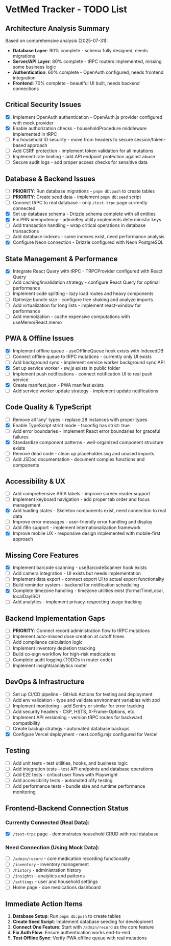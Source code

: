 # VetMed Tracker - TODO List

## Architecture Analysis Summary
Based on comprehensive analysis (2025-07-31):
- **Database Layer**: 90% complete - schema fully designed, needs migrations
- **Server/API Layer**: 80% complete - tRPC routers implemented, missing some business logic
- **Authentication**: 60% complete - OpenAuth configured, needs frontend integration
- **Frontend**: 70% complete - beautiful UI built, needs backend connections

## Critical Security Issues
- [x] Implement OpenAuth authentication - OpenAuth.js provider configured with mock provider
- [x] Enable authorization checks - householdProcedure middleware implemented in tRPC
- [ ] Fix household ID security - move from headers to secure session/token-based approach
- [ ] Add CSRF protection - implement token validation for all mutations
- [ ] Implement rate limiting - add API endpoint protection against abuse
- [ ] Secure audit logs - add proper access checks for sensitive data

## Database & Backend Issues
- [ ] **PRIORITY**: Run database migrations - `pnpm db:push` to create tables
- [ ] **PRIORITY**: Create seed data - implement `pnpm db:seed` script
- [ ] Connect tRPC to real database - only `/test-trpc` page currently connected
- [x] Set up database schema - Drizzle schema complete with all entities
- [x] Fix PRN idempotency - adminKey utility implements deterministic keys
- [ ] Add transaction handling - wrap critical operations in database transactions
- [ ] Add database indexes - some indexes exist, need performance analysis
- [x] Configure Neon connection - Drizzle configured with Neon PostgreSQL

## State Management & Performance
- [x] Integrate React Query with tRPC - TRPCProvider configured with React Query
- [ ] Add caching/invalidation strategy - configure React Query for optimal performance
- [ ] Implement code splitting - lazy load routes and heavy components
- [ ] Optimize bundle size - configure tree shaking and analyze imports
- [ ] Add virtualization for long lists - implement react-window for performance
- [ ] Add memoization - cache expensive computations with useMemo/React.memo

## PWA & Offline Issues
- [x] Implement offline queue - useOfflineQueue hook exists with IndexedDB
- [ ] Connect offline queue to tRPC mutations - currently only UI exists
- [ ] Add background sync - implement service worker background sync API
- [x] Set up service worker - sw.js exists in public folder
- [ ] Implement push notifications - connect notification UI to real push service
- [x] Create manifest.json - PWA manifest exists
- [ ] Add service worker update strategy - implement update notifications

## Code Quality & TypeScript
- [ ] Remove all 'any' types - replace 28 instances with proper types
- [x] Enable TypeScript strict mode - tsconfig has strict: true
- [ ] Add error boundaries - implement React error boundaries for graceful failures
- [x] Standardize component patterns - well-organized component structure exists
- [ ] Remove dead code - clean up placeholder.svg and unused imports
- [ ] Add JSDoc documentation - document complex functions and components

## Accessibility & UX
- [ ] Add comprehensive ARIA labels - improve screen reader support
- [ ] Implement keyboard navigation - add proper tab order and focus management
- [x] Add loading states - Skeleton components exist, need connection to real data
- [ ] Improve error messages - user-friendly error handling and display
- [ ] Add i18n support - implement internationalization framework
- [x] Improve mobile UX - responsive design implemented with mobile-first approach

## Missing Core Features
- [x] Implement barcode scanning - useBarcodeScanner hook exists
- [ ] Add camera integration - UI exists but needs implementation
- [ ] Implement data export - connect export UI to actual export functionality
- [ ] Build reminder system - backend for notification scheduling
- [x] Complete timezone handling - timezone utilities exist (formatTimeLocal, localDayISO)
- [ ] Add analytics - implement privacy-respecting usage tracking

## Backend Implementation Gaps
- [ ] **PRIORITY**: Connect record administration flow to tRPC mutations
- [ ] Implement auto-missed dose creation at cutoff times
- [ ] Add compliance calculation logic
- [ ] Implement inventory depletion tracking
- [ ] Build co-sign workflow for high-risk medications
- [ ] Complete audit logging (TODOs in router code)
- [ ] Implement insights/analytics router

## DevOps & Infrastructure
- [ ] Set up CI/CD pipeline - GitHub Actions for testing and deployment
- [ ] Add env validation - type and validate environment variables with zod
- [ ] Implement monitoring - add Sentry or similar for error tracking
- [ ] Add security headers - CSP, HSTS, X-Frame-Options, etc.
- [ ] Implement API versioning - version tRPC routes for backward compatibility
- [ ] Create backup strategy - automated database backups
- [x] Configure Vercel deployment - next.config.mjs configured for Vercel

## Testing
- [ ] Add unit tests - test utilities, hooks, and business logic
- [ ] Add integration tests - test API endpoints and database operations
- [ ] Add E2E tests - critical user flows with Playwright
- [ ] Add accessibility tests - automated a11y testing
- [ ] Add performance tests - bundle size and runtime performance monitoring

## Frontend-Backend Connection Status

### Currently Connected (Real Data):
- [x] `/test-trpc` page - demonstrates household CRUD with real database

### Need Connection (Using Mock Data):
- [ ] `/admin/record` - core medication recording functionality
- [ ] `/inventory` - inventory management
- [ ] `/history` - administration history
- [ ] `/insights` - analytics and patterns
- [ ] `/settings` - user and household settings
- [ ] Home page - due medications dashboard

## Immediate Action Items
1. **Database Setup**: Run `pnpm db:push` to create tables
2. **Create Seed Script**: Implement database seeding for development
3. **Connect One Feature**: Start with `/admin/record` as the core feature
4. **Fix Auth Flow**: Ensure authentication works end-to-end
5. **Test Offline Sync**: Verify PWA offline queue with real mutations
